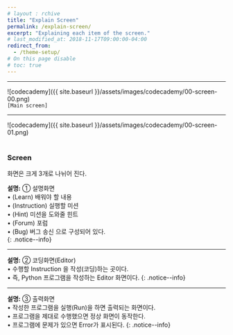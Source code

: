 ```yaml
---
# layout : rchive
title: "Explain Screen"
permalink: /explain-screen/
excerpt: "Explaining each item of the screen."
# last_modified_at: 2018-11-17T09:00:00-04:00
redirect_from:
  - /theme-setup/
# On this page disable
# toc: true
---
```

    
    
    
<hr/>

![codecademy]({{ site.baseurl }}/assets/images/codecademy/00-screen-00.png)    
`[Main screen]`
<br>
<hr/>


![codecademy]({{ site.baseurl }}/assets/images/codecademy/00-screen-01.png)    
<br>

### Screen
화면은 크게 3개로 나뉘어 진다.     


**설명:** ① 설명화면       
• (Learn) 배워야 할 내용    
• (Instruction) 실행할 미션     
• (Hint) 미션을 도와줄 힌트     
• (Forum) 포럼    
• (Bug) 버그 송신 으로 구성되어 있다.    
{: .notice--info}    

<hr>

**설명:** ② 코딩화면(Editor)       
• 수행할 Instruction 을 작성(코딩)하는 곳이다.     
• 즉, Python 프로그램을 작성하는 Editor 화면이다.
{: .notice--info}    
   
<hr>

**설명:** ③ 출력화면           
• 작성한 프로그램을 실행(Run)을 하면 출력되는 화면이다.    
• 프로그램을 제대로 수행했으면 정상 화면이 동작한다.    
• 프로그램에 문제가 있으면 Error가 표시된다.
{: .notice--info}    

